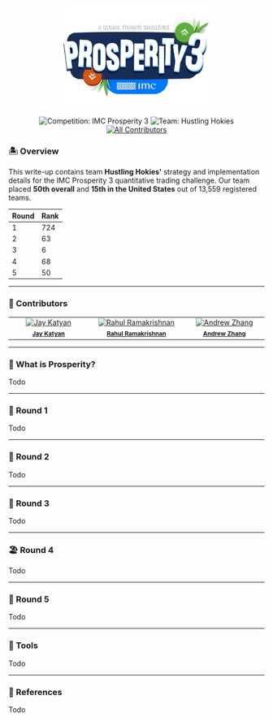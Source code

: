 <p align="center">
  <a href="https://prosperity.imc.com/">
    <img src="logo.webp" alt="Team Logo" width="300"/>
  </a>
</p>

<p align="center">
  <img src="https://img.shields.io/badge/Competition-IMC%20Prosperity%203-blue.svg?style=flat-square" alt="Competition: IMC Prosperity 3" />
  <img src="https://img.shields.io/badge/Team-Hustling%20Hokies-green.svg?style=flat-square" alt="Team: Hustling Hokies" />
  <a href="#contributors"><img src="https://img.shields.io/badge/Contributors-3-orange.svg?style=flat-square" alt="All Contributors" /></a>
</p>

### 🏝️ Overview

This write-up contains team **Hustling Hokies'** strategy and implementation details for the IMC Prosperity 3 quantitative trading challenge. Our team placed **50th overall** and **15th in the United States** out of 13,559 registered teams.

| Round | Rank  |
|-------|-------|
| 1     | 724   |
| 2     | 63    |
| 3     | 6     |
| 4     | 68    |
| 5     | 50    |


---

### 🤗 Contributors

<table border="0" cellpadding="0" cellspacing="0">
  <tr>
    <!-- Jay Katyan -->
    <td align="center" valign="top" width="150">
      <a href="https://github.com/jkatyan">
        <img src="https://avatars.githubusercontent.com/u/33378744?v=4&s=100"
             width="100px" alt="Jay Katyan"/>
      </a><br/>
      <sub><b><a href="https://www.linkedin.com/in/jkatyan">Jay Katyan</a></b></sub>
    </td>
    <!-- Rahul Ramakrishnan -->
    <td align="center" valign="top" width="180">
      <a href="https://github.com/rahul-ramakrishnan10062003">
        <img src="https://avatars.githubusercontent.com/u/80089440?v=4&s=100"
             width="100px" alt="Rahul Ramakrishnan"/>
      </a><br/>
      <sub><b><a href="https://www.linkedin.com/in/rahul-ramakrishnan10062003/">Rahul Ramakrishnan</a></b></sub>
    </td>
    <!-- Andrew Zhang -->
    <td align="center" valign="top" width="150">
      <a href="https://github.com/andrew-zhang-8985a2120">
        <img src="https://avatars.githubusercontent.com/u/43453481?v=4&s=100"
             width="100px" alt="Andrew Zhang"/>
      </a><br/>
      <sub><b><a href="https://www.linkedin.com/in/andrew-zhang-8985a2120/">Andrew Zhang</a></b></sub>
    </td>
  </tr>
</table>

---

### 🐚 What is Prosperity?

Todo

---

### 🦑 Round 1

Todo

---

### 🥐 Round 2

Todo

---

### 🌋 Round 3

Todo

---

### 🏖️ Round 4

Todo

---

### 👀 Round 5

Todo

---

### 🔨 Tools

Todo

---

### 👥 References

Todo
